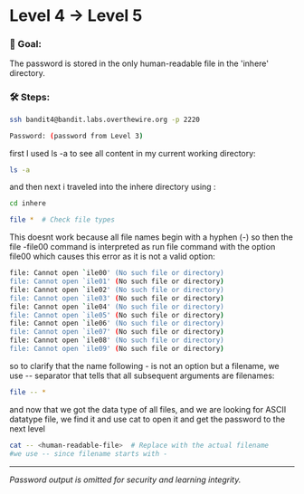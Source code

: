 # Level 4 → Level 5

### 🎯 Goal:
The password is stored in the only human-readable file in the 'inhere' directory.

### 🛠️ Steps:
```bash
ssh bandit4@bandit.labs.overthewire.org -p 2220
```
```bash
Password: (password from Level 3)
```
first I used ls -a to see all content in my current working directory:
```bash
ls -a
```
and then next i traveled into the inhere directory using :
```bash
cd inhere
```
```bash
file *  # Check file types
```
This doesnt work because all file names begin with a hyphen (-) so then the file -file00 command is interpreted as run file command with the option file00 which causes this error as it is not a valid option: 
```bash
file: Cannot open `ile00' (No such file or directory)
file: Cannot open `ile01' (No such file or directory)
file: Cannot open `ile02' (No such file or directory)
file: Cannot open `ile03' (No such file or directory)
file: Cannot open `ile04' (No such file or directory)
file: Cannot open `ile05' (No such file or directory)
file: Cannot open `ile06' (No such file or directory)
file: Cannot open `ile07' (No such file or directory)
file: Cannot open `ile08' (No such file or directory)
file: Cannot open `ile09' (No such file or directory)
```
so to clarify that the name following - is not an option but a filename, we use -- separator that tells that all subsequent arguments are filenames:
```bash
file -- *
```
and now that we got the data type of all files, and we are looking for ASCII datatype file, we find it and use cat to open it and get the password to the next level
```bash
cat -- <human-readable-file>  # Replace with the actual filename
#we use -- since filename starts with -
```

---
_Password output is omitted for security and learning integrity._
